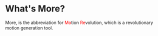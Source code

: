 # What's More?
More, is the abbreviation for <font color="red">Mo</font>tion  <font color="red">Re</font>volution, which is a revolutionary motion generation tool.
